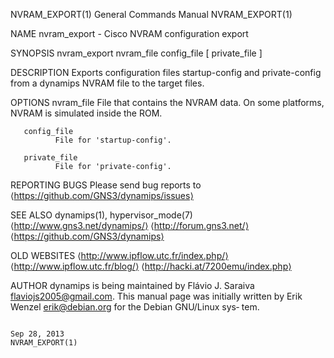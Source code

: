 NVRAM_EXPORT(1)                                                                   General Commands Manual                                                                  NVRAM_EXPORT(1)

NAME
       nvram_export - Cisco NVRAM configuration export

SYNOPSIS
       nvram_export nvram_file config_file [ private_file ]

DESCRIPTION
       Exports configuration files startup-config and private-config from a dynamips NVRAM file to the target files.

OPTIONS
       nvram_file
              File that contains the NVRAM data.  On some platforms, NVRAM is simulated inside the ROM.

       config_file
              File for 'startup-config'.

       private_file
              File for 'private-config'.

REPORTING BUGS
       Please send bug reports to ⟨https://github.com/GNS3/dynamips/issues⟩

SEE ALSO
       dynamips(1), hypervisor_mode(7)
       ⟨http://www.gns3.net/dynamips/⟩
       ⟨http://forum.gns3.net/⟩
       ⟨https://github.com/GNS3/dynamips⟩

OLD WEBSITES
       ⟨http://www.ipflow.utc.fr/index.php/⟩
       ⟨http://www.ipflow.utc.fr/blog/⟩
       ⟨http://hacki.at/7200emu/index.php⟩

AUTHOR
       dynamips  is  being maintained by Flávio J. Saraiva <flaviojs2005@gmail.com>. This manual page was initially written by Erik Wenzel <erik@debian.org> for the Debian GNU/Linux sys‐
       tem.

                                                                                       Sep 28, 2013                                                                        NVRAM_EXPORT(1)
